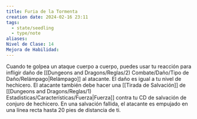 ```yaml
---
title: Furia de la Tormenta
creation date: 2024-02-16 23:11
tags:
  - state/seedling
  - type/note
aliases: 
Nivel de Clase: 14
Mejora de Habilidad:
---
```

Cuando te golpea un ataque cuerpo a cuerpo, puedes usar tu reacción para infligir daño de [[Dungeons and Dragons/Reglas/2) Combate/Daño/Tipo de Daño/Relámpago|Relámpago]] al atacante. El daño es igual a tu nivel de hechicero. 
El atacante también debe hacer una [[Tirada de Salvación]] de [[Dungeons and Dragons/Reglas/1) Estadisticas/Características/Fuerza|Fuerza]] contra tu CD de salvación de conjuro de hechicero. En una salvación fallida, el atacante es empujado en una línea recta hasta 20 pies de distancia de ti.
